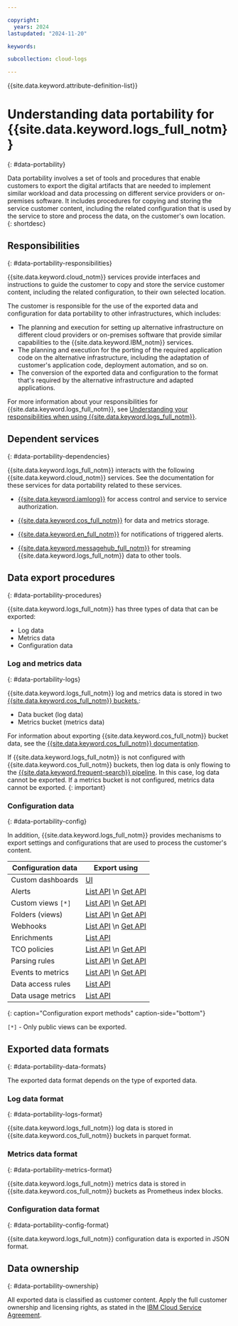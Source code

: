 ```yaml
---

copyright:
  years: 2024
lastupdated: "2024-11-20"

keywords:

subcollection: cloud-logs

---
```


{{site.data.keyword.attribute-definition-list}}


# Understanding data portability for {{site.data.keyword.logs_full_notm}}
{: #data-portability}

Data portability involves a set of tools and procedures that enable customers to export the digital artifacts that are needed to implement similar workload and data processing on different service providers or on-premises software. It includes procedures for copying and storing the service customer content, including the related configuration that is used by the service to store and process the data, on the customer's own location.
{: shortdesc}

## Responsibilities
{: #data-portability-responsibilities}

{{site.data.keyword.cloud_notm}} services provide interfaces and instructions to guide the customer to copy and store the service customer content, including the related configuration, to their own selected location.

The customer is responsible for the use of the exported data and configuration for data portability to other infrastructures, which includes:

- The planning and execution for setting up alternative infrastructure on different cloud providers or on-premises software that provide similar capabilities to the {{site.data.keyword.IBM_notm}} services.
- The planning and execution for the porting of the required application code on the alternative infrastructure, including the adaptation of customer's application code, deployment automation, and so on.
- The conversion of the exported data and configuration to the format that's required by the alternative infrastructure and adapted applications.

For more information about your responsibilities for {{site.data.keyword.logs_full_notm}}, see [Understanding your responsibilities when using {{site.data.keyword.logs_full_notm}}](/docs/cloud-logs?topic=cloud-logs-shared-responsibilities).

## Dependent services
{: #data-portability-dependencies}

{{site.data.keyword.logs_full_notm}} interacts with the following {{site.data.keyword.cloud_notm}} services. See the documentation for these services for data portability related to these services.

* [{{site.data.keyword.iamlong}}](/docs/account) for access control and service to service authorization.

* [{{site.data.keyword.cos_full_notm}}](/docs/cloud-object-storage) for data and metrics storage.

* [{{site.data.keyword.en_full_notm}}](/docs/event-notifications) for notifications of triggered alerts.

* [{{site.data.keyword.messagehub_full_notm}}](/docs/EventStreams) for streaming {{site.data.keyword.logs_full_notm}} data to other tools.

## Data export procedures
{: #data-portability-procedures}

{{site.data.keyword.logs_full_notm}} has three types of data that can be exported:

* Log data
* Metrics data
* Configuration data

### Log and metrics data
{: #data-portability-logs}

{{site.data.keyword.logs_full_notm}} log and metrics data is stored in two [{{site.data.keyword.cos_full_notm}} buckets.](/docs/cloud-logs?topic=cloud-logs-about-bucket):

* Data bucket (log data)
* Metrics bucket (metrics data)

For information about exporting {{site.data.keyword.cos_full_notm}} bucket data, see the [{{site.data.keyword.cos_full_notm}} documentation](/docs/cloud-object-storage).

If {{site.data.keyword.logs_full_notm}} is not configured with {{site.data.keyword.cos_full_notm}} buckets, then log data is only flowing to the [{{site.data.keyword.frequent-search}} pipeline](/docs/cloud-logs?topic=cloud-logs-tco-data-pipelines). In this case, log data cannot be exported. If a metrics bucket is not configured, metrics data cannot be exported.
{: important}

### Configuration data
{: #data-portability-config}

In addition, {{site.data.keyword.logs_full_notm}} provides mechanisms to export settings and configurations that are used to process the customer's content.

| Configuration data | Export using |
|--------------------|--------------|
| Custom dashboards | [UI](/docs/cloud-logs?topic=cloud-logs-create_dashboards#db_export_import) |
| Alerts | [List API](/apidocs/logs-service-api#get-alerts)  \n [Get API](/apidocs/logs-service-api#get-alert) |
| Custom views `[*]` | [List API](/apidocs/logs-service-api#list-views)  \n [Get API](/apidocs/logs-service-api#get-view) |
| Folders (views) | [List API](/apidocs/logs-service-api#list-view-folders)  \n [Get API](/apidocs/logs-service-api#get-view-folder) |
| Webhooks | [List API](/apidocs/logs-service-api#list-outgoing-webhooks)  \n [Get API](/apidocs/logs-service-api#get-outgoing-webhook) |
| Enrichments | [List API](/apidocs/logs-service-api#get-enrichments) |
| TCO policies | [List API](/apidocs/logs-service-api#get-company-policies)  \n [Get API](/apidocs/logs-service-api#get-policy) |
| Parsing rules | [List API](/apidocs/logs-service-api#list-rule-groups)  \n [Get API](/apidocs/logs-service-api#get-rule-group) |
| Events to metrics | [List API](/apidocs/logs-service-api#list-e2m)  \n [Get API](/apidocs/logs-service-api#get-e2m) |
| Data access rules | [List API](/apidocs/logs-service-api#list-data-access-rules) |
| Data usage metrics | [List API](/apidocs/logs-service-api#get-data-usage-metrics-export-status) |
{: caption="Configuration export methods" caption-side="bottom"}

`[*]` - Only public views can be exported.

## Exported data formats
{: #data-portability-data-formats}

The exported data format depends on the type of exported data.

### Log data format
{: #data-portability-logs-format}

{{site.data.keyword.logs_full_notm}} log data is stored in {{site.data.keyword.cos_full_notm}} buckets in parquet format.


### Metrics data format
{: #data-portability-metrics-format}

{{site.data.keyword.logs_full_notm}} metrics data is stored in {{site.data.keyword.cos_full_notm}} buckets as Prometheus index blocks.

### Configuration data format
{: #data-portability-config-format}

{{site.data.keyword.logs_full_notm}} configuration data is exported in JSON format.

## Data ownership
{: #data-portability-ownership}

All exported data is classified as customer content. Apply the full customer ownership and licensing rights, as stated in the [IBM Cloud Service Agreement](https://www.ibm.com/support/customer/csol/terms/?id=Z126-6304_WS).
